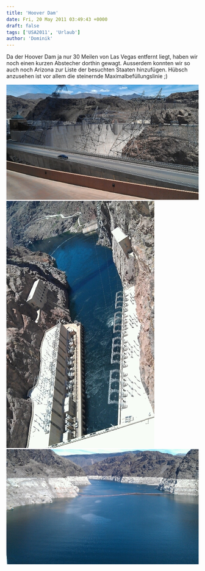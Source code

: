 ```yaml
---
title: 'Hoover Dam'
date: Fri, 20 May 2011 03:49:43 +0000
draft: false
tags: ['USA2011', 'Urlaub']
author: 'Dominik'
---
```


Da der Hoover Dam ja nur 30 Meilen von Las Vegas entfernt liegt, haben wir noch einen kurzen Abstecher dorthin gewagt. Ausserdem konnten wir so auch noch Arizona zur Liste der besuchten Staaten hinzufügen. Hübsch anzusehen ist vor allem die steinernde Maximalbefüllungslinie ;)

![-488099875](/urlaub11to15-images/11/488099875-scaled1000.jpg?w=300)
![-489023396](/urlaub11to15-images/11/489023396-scaled500.jpg?w=179)
![-489946917](/urlaub11to15-images/11/489946917-scaled1000.jpg?w=300)